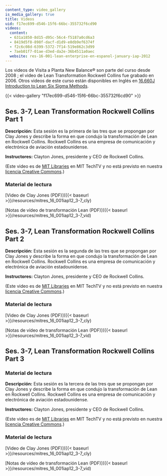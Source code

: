 ```yaml
---
content_type: video_gallery
is_media_gallery: true
title: Videos
uid: f17ec699-d546-15f6-66bc-355732f6cd90
videos:
  content:
  - 631a1850-8d15-d95c-56c4-f5187a0cd6a3
  - 8419d5f8-898f-dacf-d1d9-e0db9ef6374f
  - f2c6c08d-6399-5372-7f14-519e862c3d99
  - 7aeb01f7-01ae-d3ed-da2e-36b4511a0aec
  website: res-16-001-lean-enterprise-en-espanol-january-iap-2012
---
```


Los videos de Visita a Planta New Balance® son parte del curso desde 2008 ; el video de Lean Transformation Rockwell Collins fue grabado en 2006. Otros videos de este curso están disponibles en Inglés en [16.660J Introduction to Lean Six Sigma Methods](/courses/16-660j-introduction-to-lean-six-sigma-methods-january-iap-2012/pages/lecture-videos).

{{< video-gallery "f17ec699-d546-15f6-66bc-355732f6cd90" >}}


Ses. 3-7, Lean Transformation Rockwell Collins Part 1
-----------------------------------------------------

**Descripción:** Esta sesión es la primera de las tres que se propongan por Clay Jones y describe la forma en que condujo la transformación de Lean en Rockwell Collins. Rockwell Collins es una empresa de comunicación y electrónica de aviación estadounidense.

**Instructores:** Clayton Jones, presidente y CEO de Rockwell Collins.

(Este video es de [MIT Libraries](http://libraries.mit.edu/) en MIT TechTV y no está previsto en nuestra [licencia Creative Commons](/terms/).)

### Material de lectura

[Video de Clay Jones (PDF)]({{< baseurl >}}/resources/mitres_16_001iap12_3-7_cly)

[Notas de vídeo de transformación Lean (PDF)]({{< baseurl >}}/resources/mitres_16_001iap12_3-7_vid)

Ses. 3-7, Lean Transformation Rockwell Collins Part 2
-----------------------------------------------------

**Descripción:** Esta sesión es la segunda de las tres que se propongan por Clay Jones y describe la forma en que condujo la transformación de Lean en Rockwell Collins. Rockwell Collins es una empresa de comunicación y electrónica de aviación estadounidense.

**Instructores:** Clayton Jones, presidente y CEO de Rockwell Collins.

(Este video es de [MIT Libraries](http://libraries.mit.edu/) en MIT TechTV y no está previsto en nuestra [licencia Creative Commons](/terms/).)

### Material de lectura

[Video de Clay Jones (PDF)]({{< baseurl >}}/resources/mitres_16_001iap12_3-7_cly)

[Notas de vídeo de transformación Lean (PDF)]({{< baseurl >}}/resources/mitres_16_001iap12_3-7_vid)

Ses. 3-7, Lean Transformation Rockwell Collins Part 3
-----------------------------------------------------

### Material de lectura

**Descripción:** Esta sesión es la tercera de las tres que se propongan por Clay Jones y describe la forma en que condujo la transformación de Lean en Rockwell Collins. Rockwell Collins es una empresa de comunicación y electrónica de aviación estadounidense.

**Instructores:** Clayton Jones, presidente y CEO de Rockwell Collins.

(Este video es de [MIT Libraries](http://libraries.mit.edu/) en MIT TechTV y no está previsto en nuestra [licencia Creative Commons](/terms/).)

### Material de lectura

[Video de Clay Jones (PDF)]({{< baseurl >}}/resources/mitres_16_001iap12_3-7_cly)

[Notas de vídeo de transformación Lean (PDF)]({{< baseurl >}}/resources/mitres_16_001iap12_3-7_vid)